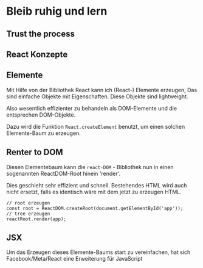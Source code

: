# Bleib ruhig und lern
## Trust the process


## React Konzepte
## Elemente

Mit Hilfe von der Bibliothek React kann ich (React-) Elemente erzeugen,
Das sind einfache Objekte mit Eigenschaften. Diese Objekte sind lightweight.

Also wesentlich effizienter zu behandeln als DOM-Elemente und die entsprechen DOM-Objekte.

Dazu wird die Funktion `React.createElement` benutzt, um einen solchen Elemente-Baum zu erzeugen.

## Renter to DOM
Diesen Elementebaum kann die `react-DOM` - Bibliothek nun in einen sogenannten ReactDOM-Root hinein 'render'.

Dies geschieht sehr effizient und schnell. Bestehendes HTML wird auch nicht ersetzt, falls es identisch wäre mit dem jetzt zu erzeugen HTML.

```
// root erzeugen
const root = ReactDOM.createRoot(document.getElementById('app'));
// tree erzeugen
reactRoot.render(app);
```

## JSX

Um das Erzeugen dieses Elemente-Baums start zu vereinfachen,
hat sich Facebook/Meta/React eine Erweiterung für JavaScript 